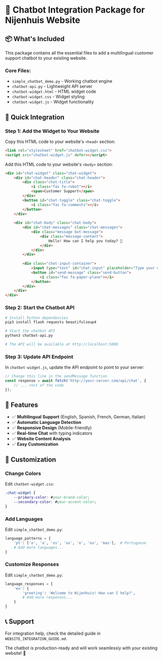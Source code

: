 # 🤖 Chatbot Integration Package for Nijenhuis Website

## 📦 **What's Included**

This package contains all the essential files to add a multilingual customer support chatbot to your existing website.

### **Core Files:**
- `simple_chatbot_demo.py` - Working chatbot engine
- `chatbot-api.py` - Lightweight API server
- `chatbot-widget.html` - HTML widget code
- `chatbot-widget.css` - Widget styling
- `chatbot-widget.js` - Widget functionality

## 🚀 **Quick Integration**

### **Step 1: Add the Widget to Your Website**

Copy this HTML code to your website's `<head>` section:

```html
<link rel="stylesheet" href="chatbot-widget.css">
<script src="chatbot-widget.js" defer></script>
```

Add this HTML code to your website's `<body>` section:

```html
<div id="chat-widget" class="chat-widget">
    <div id="chat-header" class="chat-header">
        <div class="chat-title">
            <i class="fas fa-robot"></i>
            <span>Customer Support</span>
        </div>
        <button id="chat-toggle" class="chat-toggle">
            <i class="fas fa-comments"></i>
        </button>
    </div>
    
    <div id="chat-body" class="chat-body">
        <div id="chat-messages" class="chat-messages">
            <div class="message bot-message">
                <div class="message-content">
                    Hello! How can I help you today? 👋
                </div>
            </div>
        </div>
        
        <div class="chat-input-container">
            <input type="text" id="chat-input" placeholder="Type your message..." maxlength="500">
            <button id="send-message" class="send-button">
                <i class="fas fa-paper-plane"></i>
            </button>
        </div>
    </div>
</div>
```

### **Step 2: Start the Chatbot API**

```bash
# Install Python dependencies
pip3 install flask requests beautifulsoup4

# Start the chatbot API
python3 chatbot-api.py

# The API will be available at http://localhost:5000
```

### **Step 3: Update API Endpoint**

In `chatbot-widget.js`, update the API endpoint to point to your server:

```javascript
// Change this line in the sendMessage function
const response = await fetch('http://your-server.com/api/chat', {
    // ... rest of the code
});
```

## 🌟 **Features**

- ✅ **Multilingual Support** (English, Spanish, French, German, Italian)
- ✅ **Automatic Language Detection**
- ✅ **Responsive Design** (Mobile-friendly)
- ✅ **Real-time Chat** with typing indicators
- ✅ **Website Content Analysis**
- ✅ **Easy Customization**

## 🔧 **Customization**

### **Change Colors**
Edit `chatbot-widget.css`:
```css
.chat-widget {
    --primary-color: #your-brand-color;
    --secondary-color: #your-accent-color;
}
```

### **Add Languages**
Edit `simple_chatbot_demo.py`:
```python
language_patterns = {
    'pt': ['o', 'a', 'os', 'as', 'e', 'ou', 'mas'],  # Portuguese
    # Add more languages...
}
```

### **Customize Responses**
Edit `simple_chatbot_demo.py`:
```python
language_responses = {
    'en': {
        'greeting': 'Welcome to Nijenhuis! How can I help?',
        # Add more responses...
    }
}
```

## 📞 **Support**

For integration help, check the detailed guide in `WEBSITE_INTEGRATION_GUIDE.md`.

The chatbot is production-ready and will work seamlessly with your existing website! 🎉 